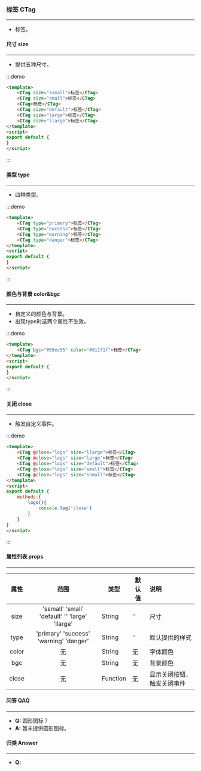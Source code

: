### 标签 CTag
---
  <ul>
    <li>标签。</li>
  </ul>

#### 尺寸 size
---
  <ul>
    <li>提供五种尺寸。</li>
  </ul>
   
:::demo 
```html
<template>
    <CTag size="ssmall">标签</CTag>
    <CTag size="small">标签</CTag>
    <CTag>标签</CTag>
    <CTag size="default">标签</CTag>
    <CTag size="large">标签</CTag>
    <CTag size="llarge">标签</CTag>
</template>
<script>
export default {
}
</script>
```
:::

#### 类型 type
---
  <ul>
    <li>四种类型。</li>
  </ul>
   
:::demo 
```html
<template>
    <CTag type="primary">标签</CTag>
    <CTag type="success">标签</CTag>
    <CTag type="warning">标签</CTag>
    <CTag type="danger">标签</CTag>
</template>
<script>
export default {
}
</script>
```
:::

#### 颜色与背景 color&bgc
---
  <ul>
    <li>自定义的颜色与背景。</li>
    <li>出现type时这两个属性不生效。</li>
  </ul>
   
:::demo 
```html
<template>
    <CTag bgc="#55ec55" color="#811f1f">标签</CTag>
</template>
<script>
export default {
}
</script>
```
:::


#### 关闭 close
---
  <ul>
    <li>触发自定义事件。</li>
  </ul>
   
:::demo 
```html
<template>
    <CTag @close="logs" size="llarge">标签</CTag>
    <CTag @close="logs" size="large">标签</CTag>
    <CTag @close="logs" size="default">标签</CTag>
    <CTag @close="logs" size="small">标签</CTag>
    <CTag @close="logs" size="ssmall">标签</CTag>
</template>
<script>
export default {
    methods:{
        logs(){
            console.log('close')
        }
    }
}
</script>
```
:::


#### 属性列表 props
---
  |属性|范围|类型|默认值|说明|
  |:-:|:---:|---|---|:---|
  |size|'ssmall' 'small' 'default' '' 'large' 'llarge' |String|''|尺寸|
  |type|'primary' 'success' 'warning' 'danger'| String | ''|默认提供的样式|
  |color|无| String| 无|字体颜色|
  |bgc|无| String| 无|背景颜色|
  |close|无| Function| 无|显示关闭按钮，触发关闭事件|

#### 问答 QAQ
---
  <ul>
    <li><b>Q:</b> 圆形图标？</li>
    <li><b>A:</b> 暂未提供圆形图标。</li>
  </ul>

#### 归类 Answer
---
  <ul>
    <li><b>Q:</b></li>
  </ul>
